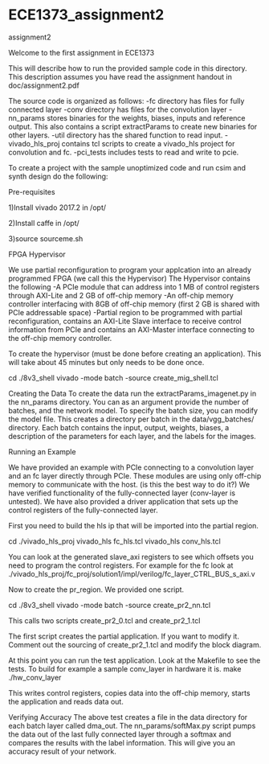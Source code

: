 # ECE1373_assignment2

assignment2

Welcome to the first assignment in ECE1373

This will describe how to run the provided sample code in this directory. 
This description assumes you have read the assignment handout in doc/assignment2.pdf



The source code is organized as follows:
-fc directory has files for fully connected layer
-conv directory has files for the convolution layer
-nn_params stores binaries for the weights, biases, inputs and reference output. This also contains a script
extractParams to create new binaries for other layers. 
-util directory has the shared function to read input.
-vivado_hls_proj contains tcl scripts to create a vivado_hls project for convolution and fc.
-pci_tests includes tests to read and write to pcie.

To create a project with the sample unoptimized code and run csim and synth design do the following:


Pre-requisites

1)Install vivado 2017.2 in /opt/ 

2)Install caffe in /opt/

3)source sourceme.sh 



FPGA Hypervisor 

We use partial reconfiguration to program your applcation into an already programmed FPGA (we call this the Hypervisor)
The Hypervisor contains the following
-A PCIe module that can address into 1 MB of control registers through AXI-Lite and 2 GB of off-chip memory
-An off-chip memory controller interfacing with 8GB of off-chip memory (first 2 GB is shared with PCIe addressable space)
-Partial region to be programmed with partial reconfiguration, contains an AXI-Lite Slave interface to receive control information from PCIe
and contains an AXI-Master interface connecting to the off-chip memory controller.

To create the hypervisor (must be done before creating an application). This will take about 45 minutes but only needs to be done once.

cd ./8v3_shell
vivado -mode batch -source create_mig_shell.tcl


Creating the Data
To create the data run the extractParams_imagenet.py in the nn_params directory.
You can as an argument provide the number of batches, and the network model.
To specify the batch size, you can modify the model file.
This creates a directory per batch in the data/vgg_batches/ directory.
Each batch contains the input, output, weights, biases, a description of the parameters for each layer, and the labels for the images.



Running an Example

We have provided an example with PCIe connecting to a convolution layer and an fc layer directly through PCIe. These modules are using only off-chip memory
to communicate with the host. (is this the best way to do it?)
We have verified functionality of the fully-connected layer (conv-layer is untested).
We have also provided a driver application that sets up the control registers of the fully-connected layer.

First you need to build the hls ip that will be imported into the partial region.

cd ./vivado_hls_proj
vivado_hls fc_hls.tcl
vivado_hls conv_hls.tcl

You can look at the generated slave_axi registers to see which offsets you need to program the control registers.
For example for the fc look at ./vivado_hls_proj/fc_proj/solution1/impl/verilog/fc_layer_CTRL_BUS_s_axi.v

Now to create the pr_region. We provided one script.

cd ./8v3_shell
vivado -mode batch -source create_pr2_nn.tcl

This calls two scripts create_pr2_0.tcl and create_pr2_1.tcl

The first script creates the partial application. If you want to modify it. Comment out the sourcing of create_pr2_1.tcl and modify the block diagram.

At this point you can run the test application.
Look at the Makefile to see the tests. To build for example a sample conv_layer in hardware it is. 
make 
./hw_conv_layer

This writes control registers, copies data into the off-chip memory, starts the application and reads data out. 

Verifying Accuracy
The above test creates a file in the data directory for each batch layer called dma_out. 
The nn_params/softMax.py script pumps the data out of the last fully connected layer  through a softmax and compares the results with the label information.
This will give you an accuracy result of your network. 





